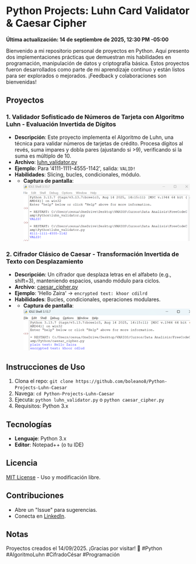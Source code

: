 # Python Projects: Luhn Card Validator & Caesar Cipher
**Última actualización: 14 de septiembre de 2025, 12:30 PM -05:00**

Bienvenido a mi repositorio personal de proyectos en Python. Aquí presento dos implementaciones prácticas que demuestran mis habilidades en programación, manipulación de datos y criptografía básica. Estos proyectos fueron desarrollados como parte de mi aprendizaje continuo y están listos para ser explorados o mejorados. ¡Feedback y colaboraciones son bienvenidas!

## Proyectos

### 1. Validador Sofisticado de Números de Tarjeta con Algoritmo Luhn - Evaluación Invertida de Dígitos
- **Descripción**: Este proyecto implementa el Algoritmo de Luhn, una técnica para validar números de tarjetas de crédito. Procesa dígitos al revés, suma impares y dobla pares (ajustando si >9), verificando si la suma es múltiplo de 10.
- **Archivo**: [luhn_validator.py](luhn_validator.py)
- **Ejemplo**: Para '4111-1111-4555-1142', salida: `VALID!`
- **Habilidades**: Slicing, bucles, condicionales, módulo.
- - **Captura de pantalla**:
  ![Ejemplo Validador](images/luhn_output.png) 

### 2. Cifrador Clásico de Caesar - Transformación Invertida de Texto con Desplazamiento
- **Descripción**: Un cifrador que desplaza letras en el alfabeto (e.g., shift=3), manteniendo espacios, usando módulo para ciclos.
- **Archivo**: [caesar_cipher.py](caesar_cipher.py)
- **Ejemplo**: 'Hello Zaira' → `encrypted text: khoor cdilrd`
- **Habilidades**: Bucles, condicionales, operaciones modulares.
- - **Captura de pantalla**:
  ![Ejemplo Cifrador](images/caesar_output.png)

## Instrucciones de Uso
1. Clona el repo: `git clone https://github.com/boleano8/Python-Projects-Luhn-Caesar`
2. Navega: `cd Python-Projects-Luhn-Caesar`
3. Ejecuta: `python luhn_validator.py` o `python caesar_cipher.py`
4. Requisitos: Python 3.x

## Tecnologías
- **Lenguaje**: Python 3.x
- **Editor**: Notepad++ (o tu IDE)

## Licencia
[MIT License](LICENSE) - Uso y modificación libre.

## Contribuciones
- Abre un "Issue" para sugerencias.
- Conecta en [LinkedIn](https://www.linkedin.com/in/rickandmorty8/).

## Notas
Proyectos creados el 14/09/2025. ¡Gracias por visitar! 🌟
#Python #AlgoritmoLuhn #CifradoCésar #Programación
